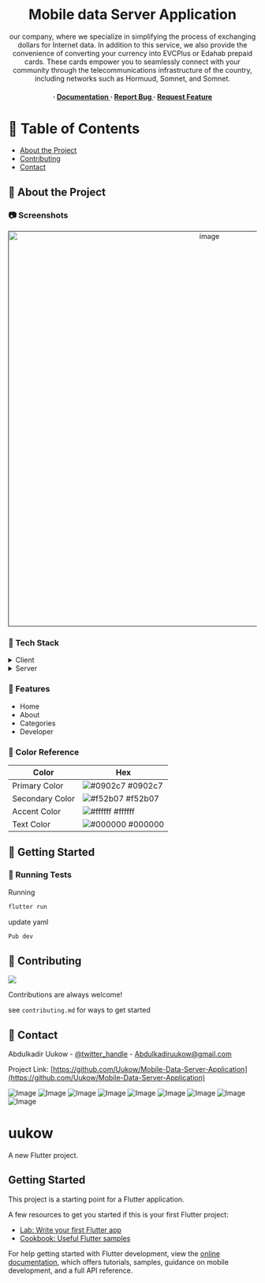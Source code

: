 
<div align='center'>

<h1>Mobile data Server Application</h1>
<p>our company, where we specialize in simplifying the process of exchanging dollars for Internet data. In addition to this service, we also provide the convenience of converting your currency into EVCPlus or Edahab prepaid cards. These cards empower you to seamlessly connect with your community through the telecommunications infrastructure of the country, including networks such as Hormuud, Somnet, and Somnet.</p>

<h4> <span> · </span> <a href="https://github.com/uukow/Mobile data server Server/blob/master/README.md"> Documentation </a> <span> · </span> <a href="https://github.com/uukow/Mobile data server Server/issues"> Report Bug </a> <span> · </span> <a href="https://github.com/uukow/Mobile data server Server/issues"> Request Feature </a> </h4>


</div>

# :notebook_with_decorative_cover: Table of Contents

- [About the Project](#star2-about-the-project)
- [Contributing](#wave-contributing)
- [Contact](#handshake-contact)


## :star2: About the Project

### :camera: Screenshots
<div align="center"> <a href=""><img src="https://drive.google.com/drive/folders/1I-dfMiPWgcIvUQYUWuVKlsCinEBzaf_g?usp=drive_link" alt='image' width='800'/></a> </div>


### :space_invader: Tech Stack
<details> <summary>Client</summary> <ul>
<li><a href="">Flutter</a></li>
</ul> </details>
<details> <summary>Server</summary> <ul>
<li><a href="">Dart</a></li>
</ul> </details>

### :dart: Features
- Home
- About
- Categories
- Developer


### :art: Color Reference
| Color | Hex |
| --------------- | ---------------------------------------------------------------- |
| Primary Color | ![#0902c7](https://via.placeholder.com/10/0902c7?text=+) #0902c7 |
| Secondary Color | ![#f52b07](https://via.placeholder.com/10/f52b07?text=+) #f52b07 |
| Accent Color | ![#ffffff](https://via.placeholder.com/10/ffffff?text=+) #ffffff |
| Text Color | ![#000000](https://via.placeholder.com/10/000000?text=+) #000000 |

## :toolbox: Getting Started

### :test_tube: Running Tests

Running
```bash
flutter run
```
update yaml
```bash
Pub dev
```


## :wave: Contributing

<a href="https://github.com/Uukow/Mobile-Data-Server-Application/graphs/contributors"> <img src="https://contrib.rocks/image?repo=Louis3797/awesome-readme-template" /> </a>

Contributions are always welcome!

see `contributing.md` for ways to get started

## :handshake: Contact

Abdulkadir Uukow - [@twitter_handle](https://twitter.com/abdulkadiruukow) - Abdulkadiruukow@gmail.com

Project Link: [https://github.com/Uukow/Mobile-Data-Server-Application](https://github.com/Uukow/Mobile-Data-Server-Application)



![Image]("assets/1.jpg")
![Image]("assets/2.jpg")
![Image]("assets/3.jpg")
![Image]("assets/4.jpg")
![Image]("assets/5.jpg")
![Image]("assets/6.jpg")
![Image]("assets/7.jpg")
![Image]("assets/8.jpg")
![Image]("assets/9.jpg")

# uukow

A new Flutter project.

## Getting Started

This project is a starting point for a Flutter application.

A few resources to get you started if this is your first Flutter project:

- [Lab: Write your first Flutter app](https://docs.flutter.dev/get-started/codelab)
- [Cookbook: Useful Flutter samples](https://docs.flutter.dev/cookbook)

For help getting started with Flutter development, view the
[online documentation](https://docs.flutter.dev/), which offers tutorials,
samples, guidance on mobile development, and a full API reference.
